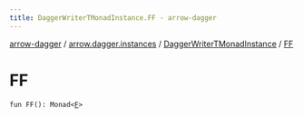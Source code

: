 ```yaml
---
title: DaggerWriterTMonadInstance.FF - arrow-dagger
---
```


[arrow-dagger](../../index.html) / [arrow.dagger.instances](../index.html) / [DaggerWriterTMonadInstance](index.html) / [FF](./-f-f.html)

# FF

`fun FF(): Monad<`[`F`](index.html#F)`>`